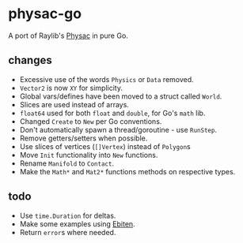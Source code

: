 # physac-go
A port of Raylib's [Physac](https://github.com/victorfisac/Physac) in pure Go.

## changes
 - Excessive use of the words `Physics` or `Data` removed.
 - `Vector2` is now `XY` for simplicity.
 - Global vars/defines have been moved to a struct called `World`.
 - Slices are used instead of arrays.
 - `float64` used for both `float` and `double`, for Go's `math` lib.
 - Changed `Create` to `New` per Go conventions.
 - Don't automatically spawn a thread/goroutine - use `RunStep`.
 - Remove getters/setters when possible.
 - Use slices of vertices (`[]Vertex`) instead of `Polygon`s
 - Move `Init` functionality into `New` functions.
 - Rename `Manifold` to `Contact`.
 - Make the `Math*` and `Mat2*` functions methods on respective types.

## todo
 - Use `time.Duration` for deltas.
 - Make some examples using [Ebiten](https://github.com/hajimehoshi/ebiten).
 - Return `error`s where needed.
